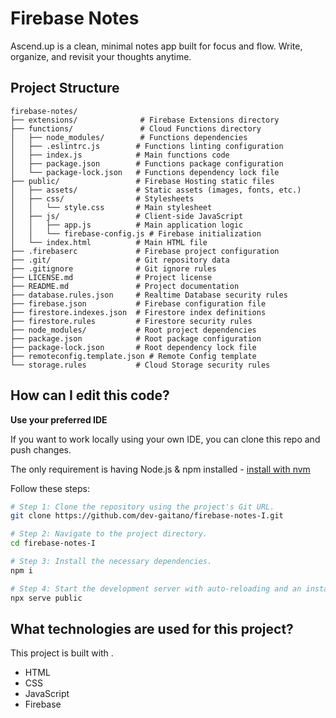 # Firebase Notes

Ascend.up is a clean, minimal notes app built for focus and flow. Write, organize, and revisit your thoughts anytime.

## Project Structure

```
firebase-notes/
├── extensions/              # Firebase Extensions directory
├── functions/               # Cloud Functions directory
│   ├── node_modules/        # Functions dependencies
│   ├── .eslintrc.js        # Functions linting configuration
│   ├── index.js            # Main functions code
│   ├── package.json        # Functions package configuration
│   └── package-lock.json   # Functions dependency lock file
├── public/                 # Firebase Hosting static files
│   ├── assets/             # Static assets (images, fonts, etc.)
│   ├── css/                # Stylesheets
│   │   └── style.css       # Main stylesheet
│   ├── js/                 # Client-side JavaScript
│   │   ├── app.js          # Main application logic
│   │   └── firebase-config.js # Firebase initialization
│   └── index.html          # Main HTML file
├── .firebaserc             # Firebase project configuration
├── .git/                   # Git repository data
├── .gitignore              # Git ignore rules
├── LICENSE.md              # Project license
├── README.md               # Project documentation
├── database.rules.json     # Realtime Database security rules
├── firebase.json           # Firebase configuration file
├── firestore.indexes.json  # Firestore index definitions
├── firestore.rules         # Firestore security rules
├── node_modules/           # Root project dependencies
├── package.json            # Root package configuration
├── package-lock.json       # Root dependency lock file
├── remoteconfig.template.json # Remote Config template
└── storage.rules           # Cloud Storage security rules
```

## How can I edit this code?

**Use your preferred IDE**

If you want to work locally using your own IDE, you can clone this repo and push changes.

The only requirement is having Node.js & npm installed - [install with nvm](https://github.com/nvm-sh/nvm#installing-and-updating)

Follow these steps:

```sh
# Step 1: Clone the repository using the project's Git URL.
git clone https://github.com/dev-gaitano/firebase-notes-I.git

# Step 2: Navigate to the project directory.
cd firebase-notes-I

# Step 3: Install the necessary dependencies.
npm i

# Step 4: Start the development server with auto-reloading and an instant preview.
npx serve public
```

## What technologies are used for this project?

This project is built with .

- HTML
- CSS
- JavaScript
- Firebase

